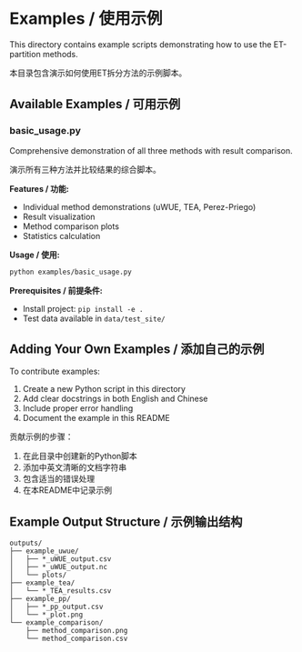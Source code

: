 # Examples / 使用示例

This directory contains example scripts demonstrating how to use the ET-partition methods.

本目录包含演示如何使用ET拆分方法的示例脚本。

## Available Examples / 可用示例

### basic_usage.py

Comprehensive demonstration of all three methods with result comparison.

演示所有三种方法并比较结果的综合脚本。

**Features / 功能:**
- Individual method demonstrations (uWUE, TEA, Perez-Priego)
- Result visualization
- Method comparison plots
- Statistics calculation

**Usage / 使用:**
```bash
python examples/basic_usage.py
```

**Prerequisites / 前提条件:**
- Install project: `pip install -e .`
- Test data available in `data/test_site/`

## Adding Your Own Examples / 添加自己的示例

To contribute examples:

1. Create a new Python script in this directory
2. Add clear docstrings in both English and Chinese
3. Include proper error handling
4. Document the example in this README

贡献示例的步骤：

1. 在此目录中创建新的Python脚本
2. 添加中英文清晰的文档字符串
3. 包含适当的错误处理
4. 在本README中记录示例

## Example Output Structure / 示例输出结构

```
outputs/
├── example_uwue/
│   ├── *_uWUE_output.csv
│   ├── *_uWUE_output.nc
│   └── plots/
├── example_tea/
│   └── *_TEA_results.csv
├── example_pp/
│   ├── *_pp_output.csv
│   └── *_plot.png
└── example_comparison/
    ├── method_comparison.png
    └── method_comparison.csv
```
